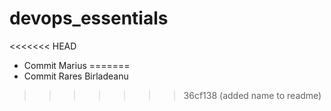 # devops_essentials

<<<<<<< HEAD
* Commit Marius
=======
* Commit Rares Birladeanu
>>>>>>> 36cf138 (added name to readme)
